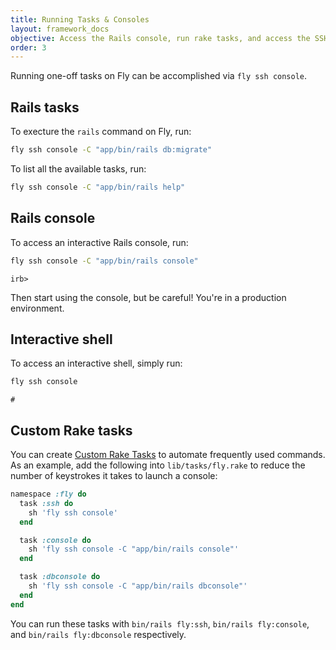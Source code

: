 ```yaml
---
title: Running Tasks & Consoles
layout: framework_docs
objective: Access the Rails console, run rake tasks, and access the SSH shell of a running Rails application with these one-liners.
order: 3
---
```


Running one-off tasks on Fly can be accomplished via `fly ssh console`.

## Rails tasks

To execture the `rails` command on Fly, run:

```cmd
fly ssh console -C "app/bin/rails db:migrate"
```

To list all the available tasks, run:

```cmd
fly ssh console -C "app/bin/rails help"
```

## Rails console

To access an interactive Rails console, run:

```cmd
fly ssh console -C "app/bin/rails console"
```
```output
irb>
```

Then start using the console, but be careful! You're in a production environment.

## Interactive shell

To access an interactive shell, simply run:

```cmd
fly ssh console
```
```output
#
```

## Custom Rake tasks

You can create [Custom Rake Tasks](https://community.fly.io/) to
automate frequently used commands.  As an example, add the
following into `lib/tasks/fly.rake` to reduce the number of
keystrokes it takes to launch a console:

```ruby
namespace :fly do
  task :ssh do
    sh 'fly ssh console'
  end

  task :console do
    sh 'fly ssh console -C "app/bin/rails console"'
  end

  task :dbconsole do
    sh 'fly ssh console -C "app/bin/rails dbconsole"'
  end
end
```

You can run these tasks with `bin/rails fly:ssh`, `bin/rails fly:console`,
and `bin/rails fly:dbconsole` respectively.

